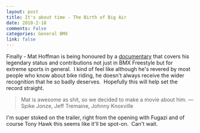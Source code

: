 ```yaml
--- 
layout: post
title: It's about time - The Birth of Big Air
date: 2010-2-18
comments: False
categories: General BMX
link: false
---
```


Finally - Mat Hoffman is being honoured by a
[documentary](http://30for30.espn.com/film/birth-of-big-air.html) that covers
his legendary status and contributions not just in BMX Freestyle but for
extreme sports in general.  I kind of feel like although he's revered by most
people who know about bike riding, he doesn't always receive the wider
recognition that he so badly deserves.  Hopefully this will help set the record
straight.

<blockquote>Mat is awesome as shit, so we decided to make a movie about him.
—Spike Jonze, Jeff Tremaine, Johnny Knoxville</blockquote>

I'm super stoked on the trailer, right from the opening with Fugazi and of
course Tony Hawk this seems like it'll be spot-on.  Can't wait.
